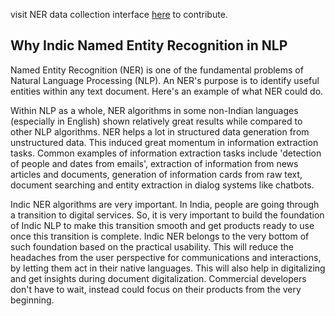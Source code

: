 visit NER data collection interface [here](https://amma-ner-frontend.herokuapp.com) to contribute.

## Why Indic Named Entity Recognition in NLP

Named Entity Recognition (NER) is one of the fundamental problems of Natural Language Processing (NLP). An NER's purpose is to identify useful entities within any text document. Here's an example of what NER could do. 

Within NLP as a whole, NER algorithms in some non-Indian languages (especially in English) shown relatively great results while compared to other NLP algorithms. NER helps a lot in structured data generation from unstructured data. This induced great momentum in information extraction tasks. Common examples of information extraction tasks include 'detection of people and dates from emails', extraction of information from news articles and documents, generation of information cards from raw text, document searching and entity extraction in dialog systems like chatbots.

Indic NER algorithms are very important. In India, people are going through a transition to digital services. So, it is very important to build the foundation of Indic NLP to make this transition smooth and get products ready to use once this transition is complete. Indic NER belongs to the very bottom of such foundation based on the practical usability. This will reduce the headaches from the user perspective for communications and interactions, by letting them act in their native languages. This will also help in digitalizing and get insights during document digitalization. Commercial developers don't have to wait, instead could focus on their products from the very beginning.